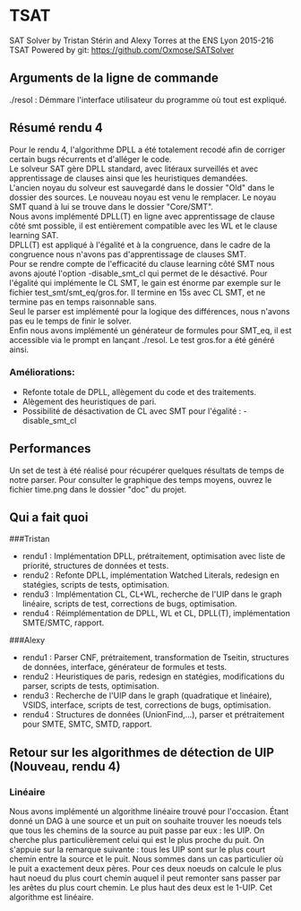 # TSAT
SAT Solver by Tristan Stérin and Alexy Torres at the ENS Lyon 2015-216
TSAT
Powered by git: https://github.com/Oxmose/SATSolver

## Arguments de la ligne de commande
./resol : Démmare l'interface utilisateur du programme où tout est expliqué.

## Résumé rendu 4
Pour le rendu 4, l'algorithme DPLL a été totalement recodé afin de corriger certain bugs récurrents et d'alléger le code.   
Le solveur SAT gère DPLL standard, avec litéraux surveillés et avec apprentissage de clauses ainsi que les heuristiques demandées.   
L'ancien noyau du solveur est sauvegardé dans le dossier "Old" dans le dossier des sources. Le nouveau noyau est venu le remplacer. Le noyau SMT quand à lui se trouve dans le dossier "Core/SMT".     
Nous avons implémenté DPLL(T) en ligne avec apprentissage de clause côté smt possible, il est entièrement compatible avec les WL et le clause learning SAT.     
DPLL(T) est appliqué à l'égalité et à la congruence, dans le cadre de la congruence nous n'avons pas d'apprentissage de clauses SMT.   
Pour se rendre compte de l'efficacité du clause learning côté SMT nous avons ajouté l'option -disable_smt_cl qui permet de le désactivé. Pour l'égalité qui implémente le CL SMT, le gain est énorme par exemple sur le fichier test_smt/smt_eq/gros.for. Il termine en 15s avec CL SMT, et ne termine pas en temps raisonnable sans.    
Seul le parser est implémenté pour la logique des différences, nous n'avons pas eu le temps de finir le solver.    
Enfin nous avons implémenté un générateur de formules pour SMT_eq, il est accessible via le prompt en lançant ./resol. Le test gros.for a été généré ainsi.

### Améliorations:
- Refonte totale de DPLL, allègement du code et des traitements.
- Alègement des heuristiques de pari.
- Possibilité de désactivation de CL avec SMT pour l'égalité : -disable_smt_cl

## Performances
Un set de test à été réalisé pour récupérer quelques résultats de temps de notre parser. Pour consulter le graphique des temps moyens, ouvrez le fichier time.png dans le dossier "doc" du projet.

## Qui a fait quoi
###Tristan
* rendu1 : Implémentation DPLL, prétraitement, optimisation avec liste de priorité, structures de données et tests.
* rendu2 : Refonte DPLL, implémentation Watched Literals, redesign en statégies, scripts de tests, optimisation.
* rendu3 : Implémentation CL, CL+WL, recherche de l'UIP dans le graph linéaire, scripts de test, corrections de bugs, optimisation.
* rendu4 : Réimplémentation de DPLL, WL et CL, DPLL(T), implémentation SMTE/SMTC, rapport.

###Alexy
* rendu1 : Parser CNF, prétraitement, transformation de Tseitin, structures de données, interface, générateur de formules et tests.
* rendu2 : Heuristiques de paris, redesign en statégies, modifications du parser, scripts de tests, optimisation.
* rendu3 : Recherche de l'UIP dans le graph (quadratique et linéaire), VSIDS, interface, scripts de test, corrections de bugs, optimisation.
* rendu4 : Structures de données (UnionFind,...), parser et prétraitement pour SMTE, SMTC, SMTD, rapport.

## Retour sur les algorithmes de détection de UIP (Nouveau, rendu 4)
### Linéaire
Nous avons implémenté un algorithme linéaire trouvé pour l'occasion. Étant donné un DAG à une source et un puit on souhaite trouver les noeuds tels que tous les chemins de la source au puit passe par eux : les UIP. On cherche plus particulièrement celui qui est le plus proche du puit.
On s'appuie sur la remarque suivante : tous les UIP sont sur le plus court chemin entre la source et le puit.
Nous sommes dans un cas particulier où le puit a exactement deux pères. Pour ces deux noeuds on calcule le plus haut noeud du plus court chemin auquel il peut remonter sans passer par les arêtes du plus court chemin. Le plus haut des deux est le 1-UIP. Cet algorithme est linéaire.
